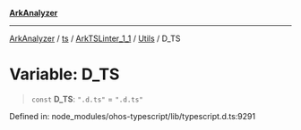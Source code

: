 [**ArkAnalyzer**](../../../../../../../../README.md)

***

[ArkAnalyzer](../../../../../../../../globals.md) / [ts](../../../../../README.md) / [ArkTSLinter\_1\_1](../../../README.md) / [Utils](../README.md) / D\_TS

# Variable: D\_TS

> `const` **D\_TS**: `".d.ts"` = `".d.ts"`

Defined in: node\_modules/ohos-typescript/lib/typescript.d.ts:9291
